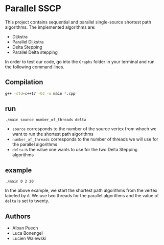 # Parallel SSCP

This project contains sequential and parallel single-source shortest path algorithms.
The implemented algorithms are:
- Dijkstra
- Parallel Dijkstra
- Delta Stepping
- Parallel Delta stepping 

In order to test our code, go into the ```Graphs``` folder in your terminal and run the following command lines.

## Compilation

```bash
g++ -std=c++17 -O3 -o main *.cpp
```


## run 
```
./main source number_of_threads delta 
```

- ```source``` corresponds to the number of the source vertex from whoch we want to run the shortest path algorithms
- ```number_of_threads``` corresponds to the number of threads we will use for the parallel algorithms
- ```delta``` is the value one wants to use for the two Delta Stepping algorithms

## example 
```
./main 0 2 20
```
In the above example, we start the shortest path algorithms from the vertex labeled by ```0```. We use two threads for the parallel algorithms and the value of ```delta``` is set to twenty.

## Authors
- Alban Puech
- Luca Bonengel
- Lucien Walewski
